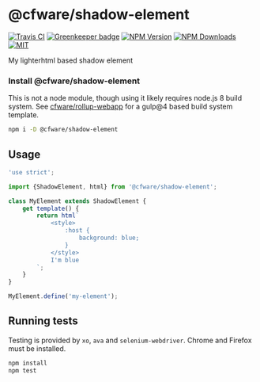 # @cfware/shadow-element

[![Travis CI][travis-image]][travis-url]
[![Greenkeeper badge][gk-image]](https://greenkeeper.io/)
[![NPM Version][npm-image]][npm-url]
[![NPM Downloads][downloads-image]][downloads-url]
[![MIT][license-image]](LICENSE)

My lighterhtml based shadow element

### Install @cfware/shadow-element

This is not a node module, though using it likely requires node.js 8 build
system.  See [cfware/rollup-webapp] for a gulp@4 based build system template.


```sh
npm i -D @cfware/shadow-element
```

## Usage

```js
'use strict';

import {ShadowElement, html} from '@cfware/shadow-element';

class MyElement extends ShadowElement {
	get template() {
		return html`
			<style>
				:host {
					background: blue;
				}
			</style>
			I'm blue
		`;
	}
}

MyElement.define('my-element');
```

## Running tests

Testing is provided by `xo`, `ava` and `selenium-webdriver`.  Chrome and Firefox
must be installed.

```sh
npm install
npm test
```

[npm-image]: https://img.shields.io/npm/v/@cfware/shadow-element.svg
[npm-url]: https://npmjs.org/package/@cfware/shadow-element
[travis-image]: https://travis-ci.org/cfware/shadow-element.svg?branch=master
[travis-url]: https://travis-ci.org/cfware/shadow-element
[gk-image]: https://badges.greenkeeper.io/cfware/shadow-element.svg
[downloads-image]: https://img.shields.io/npm/dm/@cfware/shadow-element.svg
[downloads-url]: https://npmjs.org/package/@cfware/shadow-element
[license-image]: https://img.shields.io/npm/l/@cfware/shadow-element.svg

[cfware/rollup-webapp]: https://github.com/cfware/rollup-webapp
[hyperhtml-element]: https://github.com/WebReflection/hyperHTML-Element#readme
